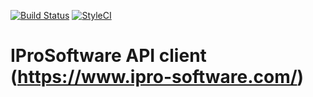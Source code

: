 [![Build Status](https://travis-ci.org/yaroslawww/ipro-software-api-php.svg?branch=master)](https://travis-ci.org/yaroslawww/ipro-software-api-php) 
[![StyleCI](https://github.styleci.io/repos/195302588/shield?branch=master)](https://github.styleci.io/repos/195302588)
# IProSoftware API client (https://www.ipro-software.com/)